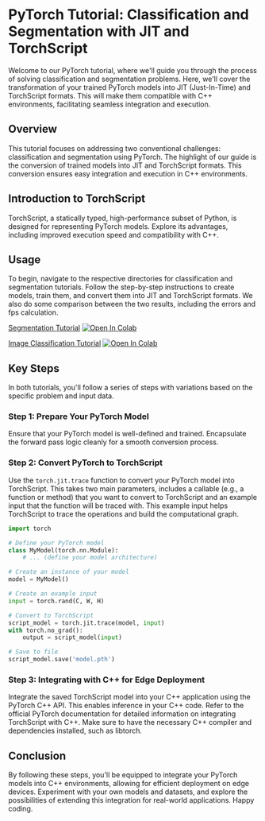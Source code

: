 # PyTorch Tutorial: Classification and Segmentation with JIT and TorchScript

Welcome to our PyTorch tutorial, where we'll guide you through the process of solving classification and segmentation problems. Here, we'll cover the transformation of your trained PyTorch models into JIT (Just-In-Time) and TorchScript formats. This will make them compatible with C++ environments, facilitating seamless integration and execution.

## Overview

This tutorial focuses on addressing two conventional challenges: classification and segmentation using PyTorch. The highlight of our guide is the conversion of trained models into JIT and TorchScript formats. This conversion ensures easy integration and execution in C++ environments.

## Introduction to TorchScript

TorchScript, a statically typed, high-performance subset of Python, is designed for representing PyTorch models. Explore its advantages, including improved execution speed and compatibility with C++.

## Usage

To begin, navigate to the respective directories for classification and segmentation tutorials. Follow the step-by-step instructions to create models, train them, and convert them into JIT and TorchScript formats. We also do some comparison between the two results, including the errors and fps calculation.

[Segmentation Tutorial](./tutorials/segmentation.ipynb)
<a target="_blank" href="https://colab.research.google.com/github/nhtlongcs/torch-realtime/blob/master/tutorials/segmentation.ipynb">
  <img src="https://colab.research.google.com/assets/colab-badge.svg" alt="Open In Colab"/>
</a>

[Image Classification Tutorial](./tutorials/classification.ipynb) 
<a target="_blank" href="https://colab.research.google.com/github/nhtlongcs/torch-realtime/blob/master/tutorials/classification.ipynb">
  <img src="https://colab.research.google.com/assets/colab-badge.svg" alt="Open In Colab"/>
</a>

## Key Steps

In both tutorials, you'll follow a series of steps with variations based on the specific problem and input data.

### Step 1: Prepare Your PyTorch Model

Ensure that your PyTorch model is well-defined and trained. Encapsulate the forward pass logic cleanly for a smooth conversion process.

### Step 2: Convert PyTorch to TorchScript

Use the `torch.jit.trace` function to convert your PyTorch model into TorchScript. This takes two main parameters, includes a callable (e.g., a function or method) that you want to convert to TorchScript and an example input that the function will be traced with. This example input helps TorchScript to trace the operations and build the computational graph.

```python
import torch

# Define your PyTorch model
class MyModel(torch.nn.Module):
    # ... (define your model architecture)

# Create an instance of your model
model = MyModel()

# Create an example input
input = torch.rand(C, W, H) 

# Convert to TorchScript
script_model = torch.jit.trace(model, input)
with torch.no_grad():
    output = script_model(input)

# Save to file
script_model.save('model.pth') 
```

### Step 3: Integrating with C++ for Edge Deployment

Integrate the saved TorchScript model into your C++ application using the PyTorch C++ API. This enables inference in your C++ code. Refer to the official PyTorch documentation for detailed information on integrating TorchScript with C++. Make sure to have the necessary C++ compiler and dependencies installed, such as libtorch.

## Conclusion

By following these steps, you'll be equipped to integrate your PyTorch models into C++ environments, allowing for efficient deployment on edge devices. Experiment with your own models and datasets, and explore the possibilities of extending this integration for real-world applications. Happy coding.
